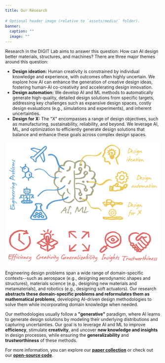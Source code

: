 ```yaml
---
title: Our Research

# Optional header image (relative to `assets/media/` folder).
banner:
  caption: ""
  image: ""
---
```


Research in the DIGIT Lab aims to answer this question: How can AI design better materials, structures, and machines? There are three major themes around this question:

* **Design ideation:** Human creativity is constrained by individual knowledge and experience, with outcomes often highly uncertain. We explore how AI can enhance the generation of creative design ideas, fostering human-AI co-creativity and accelerating design innovation.
* **Design automation:** We develop AI and ML methods to automatically generate high-quality, detailed design solutions from specific targets, addressing key challenges such as expansive design spaces, costly design evaluations (e.g., simulations and experiments), and inherent uncertainties.
* **Design for X:** The "X" encompasses a range of design objectives, such as manufacturing, sustainability, reliability, and beyond. We leverage AI, ML, and optimization to efficiently generate design solutions that balance and enhance these goals across complex design spaces.

![alt text](../../assets/media/landing_page_image.png)

Engineering design problems span a wide range of domain-specific contexts--such as aerospace (e.g., designing aerodynamic shapes and structures), materials science (e.g., designing new materials and metamaterials), and robotics (e.g., designing soft actuators). Our research **abstracts these domain-specific problems and reformulates them as mathematical problems**, developing AI-driven design methodologies to solve them while incorporating domain knowledge when needed.

Our methodologies usually follow a **"generative"** paradigm, where AI learns to generate design solutions by modeling their underlying distributions and capturing uncertainties. Our goal is to leverage AI and ML to improve **efficiency**, stimulate **creativity**, and uncover **new knowledge and insights** in design processes, while ensuring the **generalizability** and **trustworthiness** of these methods. 

For more information, you can explore our [**paper collection**](/publication/) or check out our [**open-source code**](https://www.github.com/DIGITLab23).

